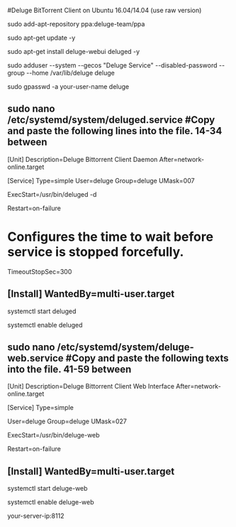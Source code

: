 #Deluge BitTorrent Client on Ubuntu 16.04/14.04 (use raw version)

sudo add-apt-repository ppa:deluge-team/ppa

sudo apt-get update -y

sudo apt-get install deluge-webui deluged -y

sudo adduser --system --gecos "Deluge Service" --disabled-password --group --home /var/lib/deluge deluge

sudo gpasswd -a your-user-name deluge

sudo nano /etc/systemd/system/deluged.service        #Copy and paste the following lines into the file. 14-34 between
---------------------------------------------------
[Unit]
Description=Deluge Bittorrent Client Daemon
After=network-online.target

[Service]
Type=simple
User=deluge
Group=deluge
UMask=007

ExecStart=/usr/bin/deluged -d

Restart=on-failure

# Configures the time to wait before service is stopped forcefully.
TimeoutStopSec=300

[Install]
WantedBy=multi-user.target
-------------------------------------------------

systemctl start deluged

systemctl enable deluged

sudo nano /etc/systemd/system/deluge-web.service      #Copy and paste the following texts into the file. 41-59 between
-------------------------------------------------
[Unit]
Description=Deluge Bittorrent Client Web Interface
After=network-online.target

[Service]
Type=simple

User=deluge
Group=deluge
UMask=027

ExecStart=/usr/bin/deluge-web

Restart=on-failure

[Install]
WantedBy=multi-user.target
---------------------------------------------

systemctl start deluge-web

systemctl enable deluge-web

your-server-ip:8112
